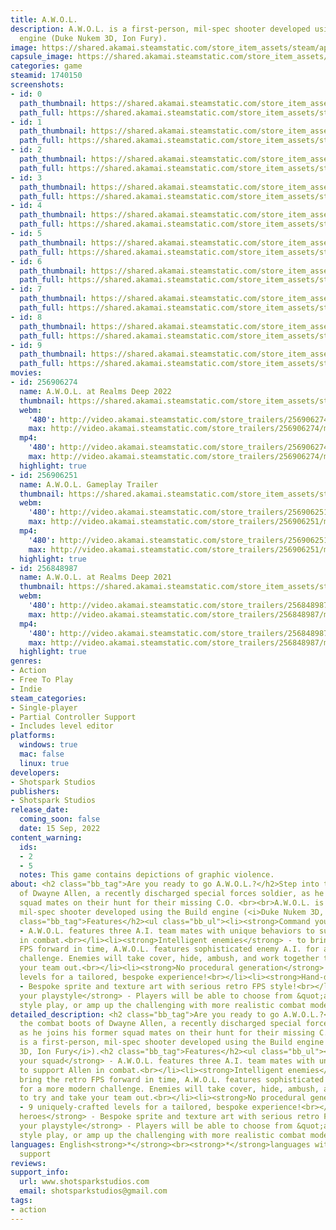 ```yaml
---
title: A.W.O.L.
description: A.W.O.L. is a first-person, mil-spec shooter developed using the Build
  engine (Duke Nukem 3D, Ion Fury).
image: https://shared.akamai.steamstatic.com/store_item_assets/steam/apps/1740150/header.jpg?t=1663359360
capsule_image: https://shared.akamai.steamstatic.com/store_item_assets/steam/apps/1740150/capsule_231x87.jpg?t=1663359360
categories: game
steamid: 1740150
screenshots:
- id: 0
  path_thumbnail: https://shared.akamai.steamstatic.com/store_item_assets/steam/apps/1740150/ss_7e2ea052b8526fc05827cd5173b4b977bfc10154.600x338.jpg?t=1663359360
  path_full: https://shared.akamai.steamstatic.com/store_item_assets/steam/apps/1740150/ss_7e2ea052b8526fc05827cd5173b4b977bfc10154.1920x1080.jpg?t=1663359360
- id: 1
  path_thumbnail: https://shared.akamai.steamstatic.com/store_item_assets/steam/apps/1740150/ss_ad3c3537b543601bfa7b8162b08efc684838677b.600x338.jpg?t=1663359360
  path_full: https://shared.akamai.steamstatic.com/store_item_assets/steam/apps/1740150/ss_ad3c3537b543601bfa7b8162b08efc684838677b.1920x1080.jpg?t=1663359360
- id: 2
  path_thumbnail: https://shared.akamai.steamstatic.com/store_item_assets/steam/apps/1740150/ss_ca25d03f7bbb1bae973d46b520f6243e2f3aa538.600x338.jpg?t=1663359360
  path_full: https://shared.akamai.steamstatic.com/store_item_assets/steam/apps/1740150/ss_ca25d03f7bbb1bae973d46b520f6243e2f3aa538.1920x1080.jpg?t=1663359360
- id: 3
  path_thumbnail: https://shared.akamai.steamstatic.com/store_item_assets/steam/apps/1740150/ss_774f1e52ff3e02cc534ec9f07e2a66bcaeba59c7.600x338.jpg?t=1663359360
  path_full: https://shared.akamai.steamstatic.com/store_item_assets/steam/apps/1740150/ss_774f1e52ff3e02cc534ec9f07e2a66bcaeba59c7.1920x1080.jpg?t=1663359360
- id: 4
  path_thumbnail: https://shared.akamai.steamstatic.com/store_item_assets/steam/apps/1740150/ss_ae33b391f79d5246de76e6e5a898dc201a94b810.600x338.jpg?t=1663359360
  path_full: https://shared.akamai.steamstatic.com/store_item_assets/steam/apps/1740150/ss_ae33b391f79d5246de76e6e5a898dc201a94b810.1920x1080.jpg?t=1663359360
- id: 5
  path_thumbnail: https://shared.akamai.steamstatic.com/store_item_assets/steam/apps/1740150/ss_419d79335ca82a23d215cc0f0a07a26e11019bbe.600x338.jpg?t=1663359360
  path_full: https://shared.akamai.steamstatic.com/store_item_assets/steam/apps/1740150/ss_419d79335ca82a23d215cc0f0a07a26e11019bbe.1920x1080.jpg?t=1663359360
- id: 6
  path_thumbnail: https://shared.akamai.steamstatic.com/store_item_assets/steam/apps/1740150/ss_1547f8f44229cb544c56f5d446d93feb6370ab17.600x338.jpg?t=1663359360
  path_full: https://shared.akamai.steamstatic.com/store_item_assets/steam/apps/1740150/ss_1547f8f44229cb544c56f5d446d93feb6370ab17.1920x1080.jpg?t=1663359360
- id: 7
  path_thumbnail: https://shared.akamai.steamstatic.com/store_item_assets/steam/apps/1740150/ss_5a3e0695ff5c7f4001291fcb282351da972aee20.600x338.jpg?t=1663359360
  path_full: https://shared.akamai.steamstatic.com/store_item_assets/steam/apps/1740150/ss_5a3e0695ff5c7f4001291fcb282351da972aee20.1920x1080.jpg?t=1663359360
- id: 8
  path_thumbnail: https://shared.akamai.steamstatic.com/store_item_assets/steam/apps/1740150/ss_830fdd12b08fa19b2ddd80be09dc0101f23c5f85.600x338.jpg?t=1663359360
  path_full: https://shared.akamai.steamstatic.com/store_item_assets/steam/apps/1740150/ss_830fdd12b08fa19b2ddd80be09dc0101f23c5f85.1920x1080.jpg?t=1663359360
- id: 9
  path_thumbnail: https://shared.akamai.steamstatic.com/store_item_assets/steam/apps/1740150/ss_995d7ce61c6a0b812bcfc41057726672d9d592bc.600x338.jpg?t=1663359360
  path_full: https://shared.akamai.steamstatic.com/store_item_assets/steam/apps/1740150/ss_995d7ce61c6a0b812bcfc41057726672d9d592bc.1920x1080.jpg?t=1663359360
movies:
- id: 256906274
  name: A.W.O.L. at Realms Deep 2022
  thumbnail: https://shared.akamai.steamstatic.com/store_item_assets/steam/apps/256906274/movie.293x165.jpg?t=1663359359
  webm:
    '480': http://video.akamai.steamstatic.com/store_trailers/256906274/movie480_vp9.webm?t=1663359359
    max: http://video.akamai.steamstatic.com/store_trailers/256906274/movie_max_vp9.webm?t=1663359359
  mp4:
    '480': http://video.akamai.steamstatic.com/store_trailers/256906274/movie480.mp4?t=1663359359
    max: http://video.akamai.steamstatic.com/store_trailers/256906274/movie_max.mp4?t=1663359359
  highlight: true
- id: 256906251
  name: A.W.O.L. Gameplay Trailer
  thumbnail: https://shared.akamai.steamstatic.com/store_item_assets/steam/apps/256906251/movie.293x165.jpg?t=1663320591
  webm:
    '480': http://video.akamai.steamstatic.com/store_trailers/256906251/movie480_vp9.webm?t=1663320591
    max: http://video.akamai.steamstatic.com/store_trailers/256906251/movie_max_vp9.webm?t=1663320591
  mp4:
    '480': http://video.akamai.steamstatic.com/store_trailers/256906251/movie480.mp4?t=1663320591
    max: http://video.akamai.steamstatic.com/store_trailers/256906251/movie_max.mp4?t=1663320591
  highlight: true
- id: 256848987
  name: A.W.O.L. at Realms Deep 2021
  thumbnail: https://shared.akamai.steamstatic.com/store_item_assets/steam/apps/256848987/movie.293x165.jpg?t=1630611286
  webm:
    '480': http://video.akamai.steamstatic.com/store_trailers/256848987/movie480_vp9.webm?t=1630611286
    max: http://video.akamai.steamstatic.com/store_trailers/256848987/movie_max_vp9.webm?t=1630611286
  mp4:
    '480': http://video.akamai.steamstatic.com/store_trailers/256848987/movie480.mp4?t=1630611286
    max: http://video.akamai.steamstatic.com/store_trailers/256848987/movie_max.mp4?t=1630611286
  highlight: true
genres:
- Action
- Free To Play
- Indie
steam_categories:
- Single-player
- Partial Controller Support
- Includes level editor
platforms:
  windows: true
  mac: false
  linux: true
developers:
- Shotspark Studios
publishers:
- Shotspark Studios
release_date:
  coming_soon: false
  date: 15 Sep, 2022
content_warning:
  ids:
  - 2
  - 5
  notes: This game contains depictions of graphic violence.
about: <h2 class="bb_tag">Are you ready to go A.W.O.L.?</h2>Step into the combat boots
  of Dwayne Allen, a recently discharged special forces soldier, as he joins his former
  squad mates on their hunt for their missing C.O. <br><br>A.W.O.L. is a first-person,
  mil-spec shooter developed using the Build engine (<i>Duke Nukem 3D, Ion Fury</i>).<h2
  class="bb_tag">Features</h2><ul class="bb_ul"><li><strong>Command your squad</strong>
  - A.W.O.L. features three A.I. team mates with unique behaviors to support Allen
  in combat.<br></li><li><strong>Intelligent enemies</strong> - to bring the retro
  FPS forward in time, A.W.O.L. features sophisticated enemy A.I. for a more modern
  challenge. Enemies will take cover, hide, ambush, and work together to try and take
  your team out.<br></li><li><strong>No procedural generation</strong> - 9 uniquely-crafted
  levels for a tailored, bespoke experience!<br></li><li><strong>Hand-drawn heroes</strong>
  - Bespoke sprite and texture art with serious retro FPS style!<br></li><li><strong>Pick
  your playstyle</strong> - Players will be able to choose from &quot;action-movie&quot;
  style play, or amp up the challenging with more realistic combat modes!</li></ul>
detailed_description: <h2 class="bb_tag">Are you ready to go A.W.O.L.?</h2>Step into
  the combat boots of Dwayne Allen, a recently discharged special forces soldier,
  as he joins his former squad mates on their hunt for their missing C.O. <br><br>A.W.O.L.
  is a first-person, mil-spec shooter developed using the Build engine (<i>Duke Nukem
  3D, Ion Fury</i>).<h2 class="bb_tag">Features</h2><ul class="bb_ul"><li><strong>Command
  your squad</strong> - A.W.O.L. features three A.I. team mates with unique behaviors
  to support Allen in combat.<br></li><li><strong>Intelligent enemies</strong> - to
  bring the retro FPS forward in time, A.W.O.L. features sophisticated enemy A.I.
  for a more modern challenge. Enemies will take cover, hide, ambush, and work together
  to try and take your team out.<br></li><li><strong>No procedural generation</strong>
  - 9 uniquely-crafted levels for a tailored, bespoke experience!<br></li><li><strong>Hand-drawn
  heroes</strong> - Bespoke sprite and texture art with serious retro FPS style!<br></li><li><strong>Pick
  your playstyle</strong> - Players will be able to choose from &quot;action-movie&quot;
  style play, or amp up the challenging with more realistic combat modes!</li></ul>
languages: English<strong>*</strong><br><strong>*</strong>languages with full audio
  support
reviews:
support_info:
  url: www.shotsparkstudios.com
  email: shotsparkstudios@gmail.com
tags:
- action
---
```


